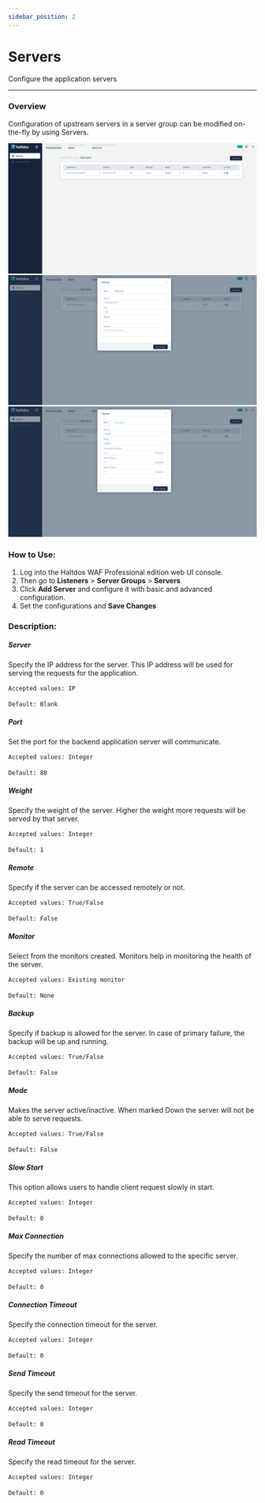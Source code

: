 ```yaml
---
sidebar_position: 2
---
```




# Servers


Configure the application servers

---

### Overview

Configuration of upstream servers in a server group can be modified on-the-fly by using Servers.

![servers](/img/pro-waf/docs/servers1.png)
![servers](/img/pro-waf/docs/servers2.png)
![servers](/img/pro-waf/docs/servers3.png)

### How to Use:
1. Log into the Haltdos WAF Professional edition web UI console.
2. Then go to **Listeners** > **Server Groups** > **Servers**
3. Click **Add Server** and configure it with basic and advanced configuration.
4. Set the configurations and **Save Changes**


### Description:

##### **Server**

Specify the IP address for the server. This IP address will be used for serving the requests for the application.

    Accepted values: IP

    Default: Blank 

##### **Port** 

Set the port for the backend application server will communicate.

    Accepted values: Integer

    Default: 80 

##### **Weight** 

Specify the weight of the server. Higher the weight more requests will be served by that server. 

    Accepted values: Integer

    Default: 1 

##### **Remote** 

Specify if the server can be accessed remotely or not.

    Accepted values: True/False

    Default: False 

##### **Monitor** 

Select from the monitors created. Monitors help in monitoring the health of the server.

    Accepted values: Existing monitor

    Default: None 

##### **Backup** 

Specify if backup is allowed for the server. In case of primary failure, the backup will be up and running.

    Accepted values: True/False

    Default: False

##### **Mode** 

Makes the server active/inactive. When marked Down the server will not be able to serve requests.

    Accepted values: True/False

    Default: False 

##### **Slow Start**

This option allows users to handle client request slowly in start.

    Accepted values: Integer

    Default: 0 

##### **Max Connection** 

Specify the number of max connections allowed to the specific server.

    Accepted values: Integer

    Default: 0 

##### **Connection Timeout** 

Specify the connection timeout for the server.

    Accepted values: Integer

    Default: 0 

##### **Send Timeout** 

Specify the send timeout for the server. 

    Accepted values: Integer

    Default: 0 

##### **Read Timeout** 

Specify the read timeout for the server.

    Accepted values: Integer

    Default: 0 




